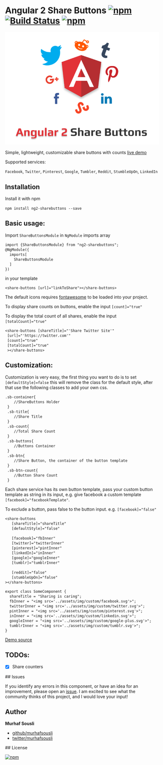 # Angular 2 Share Buttons [![npm](https://img.shields.io/npm/v/ng2-sharebuttons.svg?maxAge=2592000?style=plastic)](https://www.npmjs.com/package/ng2-sharebuttons) [![Build Status](https://travis-ci.org/MurhafSousli/ng2-sharebuttons.svg?branch=master)](https://travis-ci.org/MurhafSousli/ng2-sharebuttons) [![npm](https://img.shields.io/npm/dt/ng2-sharebuttons.svg?maxAge=2592000?style=plastic)](https://www.npmjs.com/package/ng2-sharebuttons)

![Angular 2 Share Buttons cover](/assets/cover.png?raw=true "Optional Title")

Simple, lightweight, customizable share buttons with counts [live demo](https://murhafsousli.github.io/ng2-sharebuttons/)

Supported services:

`Facebook`, `Twitter`, `Pinterest`, `Google`, `Tumbler`, `Reddit`, `StumbleUpOn`, `LinkedIn`

## Installation

Install it with npm

`npm install ng2-sharebuttons --save`

## Basic usage:

Import `ShareButtonsModule` in `NgModule` imports array
```
import {ShareButtonsModule} from "ng2-sharebuttons";
@NgModule({
  imports[
    ShareButtonsModule
  ]
})
```
in your template
```
<share-buttons [url]="linkToShare"></share-buttons>
```
The default icons requires [fontawesome](http://fontawesome.io/) to be loaded into your project.

To display share counts on buttons, enable the input `[count]="true"`

To display the total count of all shares, enable the input `[totalCount]="true"`
```
<share-buttons [shareTitle]="'Share Twitter Site'"
 [url]="'https://twitter.com'"
 [count]="true"
 [totalCount]="true"
 ></share-buttons>
```

## Customization:

Customization is very easy, the first thing you want to do is to set `[defaultStyle]=false` this will remove the class for the default style, after that use the following classes to add your own css.
```
.sb-container{
    //ShareButtons Holder
 }
 .sb-title{
    //Share Title
 }
 .sb-count{
    //Total Share Count
 }
 .sb-buttons{
    //Buttons Container
 }
 .sb-btn{
    //Share Button, the container of the button template 
 }
 .sb-btn-count{
    //Button Share Count
 }
```
Each share service has its own button template, pass your custom button template as string in its input, e.g. give facebook a custom template `[facebook]="facebookTemplate"`.

To exclude a button, pass false to the button input. e.g. `[facebook]="false"`
```
<share-buttons
   [shareTitle]="shareTitle"
   [defaultStyle]="false"

   [facebook]="fbInner"
   [twitter]="twitterInner"
   [pinterest]="pintInner"
   [linkedIn]="inInner"
   [google]="googleInner"
   [tumblr]="tumblrInner"

   [reddit]="false"
   [stumbleUpOn]="false"
></share-buttons>
```
```
export class SomeComponent {
  shareTitle = "Sharing is caring";
  fbInner = "<img src='../assets/img/custom/facebook.svg'>";
  twitterInner = "<img src='../assets/img/custom/twitter.svg'>";
  pintInner = "<img src='../assets/img/custom/pinterest.svg'>";
  inInner = "<img src='../assets/img/custom/linkedin.svg'>";
  googleInner = "<img src='../assets/img/custom/google-plus.svg'>";
  tumblrInner = "<img src='../assets/img/custom/tumblr.svg'>";
}
```
[Demo source](https://github.com/MurhafSousli/ng2-sharebuttons-demo/tree/master/src/app/customize)

## TODOs:

- [x] Share counters

<a name="issues"/>
## Issues


If you identify any errors in this component, or have an idea for an improvement, please open an [issue](https://github.com/MurhafSousli/ng2-sharebuttons/issues). I am excited to see what the community thinks of this project, and I would love your input!

## Author

 **Murhaf Sousli**

 - [github/murhafsousli](https://github.com/MurhafSousli)
 - [twitter/murhafsousli](https://twitter.com/MurhafSousli)

<a name="license"/>
## License

[![npm](https://img.shields.io/npm/l/express.svg?maxAge=2592000)](/LICENSE)
